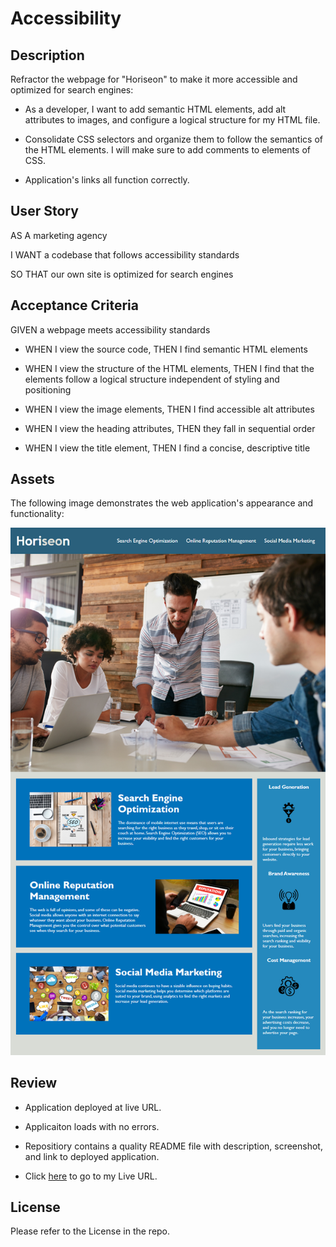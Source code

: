 # Accessibility 
## Description

Refractor the webpage for "Horiseon" to make it more accessible and optimized for search engines:

* As a developer, I want to add semantic HTML elements, add alt attributes to images, and configure a logical structure for my HTML file.

* Consolidate CSS selectors and organize them to follow the semantics of the HTML elements. I will make sure to add comments to elements of CSS.

* Application's links all function correctly.

## User Story

AS A marketing agency

I WANT a codebase that follows accessibility standards

SO THAT our own site is optimized for search engines

## Acceptance Criteria

GIVEN a webpage meets accessibility standards

* WHEN I view the source code, THEN I find semantic HTML elements

* WHEN I view the structure of the HTML elements, THEN I find that the elements follow a logical structure independent of styling and positioning

* WHEN I view the image elements, THEN I find accessible alt attributes

* WHEN I view the heading attributes, THEN they fall in sequential order

* WHEN I view the title element, THEN I find a concise, descriptive title


## Assets

The following image demonstrates the web application's appearance and functionality:

![](develop/assets/images/final%20webpage.png) 

## Review

* Application deployed at live URL.

* Applicaiton loads with no errors.

* Repositiory contains a quality README file with description, screenshot, and link to deployed application.
  
* Click [here](https://beluchiigbo.github.io/module-1-challenge/) to go to my Live URL. 


## License

Please refer to the License in the repo.
